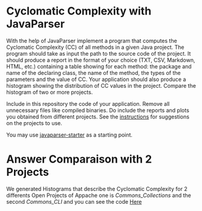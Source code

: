 # Cyclomatic Complexity with JavaParser

With the help of JavaParser implement a program that computes the Cyclomatic Complexity (CC) of all methods in a given Java project. The program should take as input the path to the source code of the project. It should produce a report in the format of your choice (TXT, CSV, Markdown, HTML, etc.) containing a table showing for each method: the package and name of the declaring class, the name of the method, the types of the parameters and the value of CC.
Your application should also produce a histogram showing the distribution of CC values in the project. Compare the histogram of two or more projects.


Include in this repository the code of your application. Remove all unnecessary files like compiled binaries. Do include the reports and plots you obtained from different projects. See the [instructions](../sujet.md) for suggestions on the projects to use.

You may use [javaparser-starter](../code/javaparser-starter) as a starting point.  


# Answer Comparaison with 2 Projects    

We generated Histograms that describe the Cyclomatic Complexity for 2 differents Open   Projects of Appache one is _Commons_Collections_ and the second _Commons_CLI_
and you can see the code <a href='https://github.com/salahbdg/VV-ESIR-TP2/blob/dqsuff/code/Exercise5/README.md' target='_blank'>Here</a>


